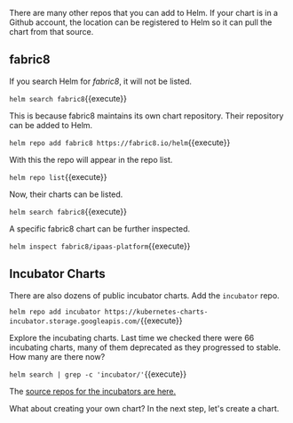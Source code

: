 There are many other repos that you can add to Helm. If your chart is in a Github account, the location can be registered to Helm so it can pull the chart from that source.

## fabric8 ##

If you search Helm for _fabric8_, it will not be listed.

`helm search fabric8`{{execute}}

This is because fabric8 maintains its own chart repository. Their repository can be added to Helm.

`helm repo add fabric8 https://fabric8.io/helm`{{execute}}

With this the repo will appear in the repo list.

`helm repo list`{{execute}}

Now, their charts can be listed.

`helm search fabric8`{{execute}}

A specific fabric8 chart can be further inspected.

`helm inspect fabric8/ipaas-platform`{{execute}}

## Incubator Charts ##

There are also dozens of public incubator charts. Add the `incubator` repo.

`helm repo add incubator https://kubernetes-charts-incubator.storage.googleapis.com/`{{execute}} 

Explore the incubating charts. Last time we checked there were 66 incubating charts, many of them deprecated as they progressed to stable. How many are there now?

`helm search | grep -c 'incubator/'`{{execute}}

The [source repos for the incubators are here.](https://github.com/helm/charts/tree/master/incubator)

What about creating your own chart? In the next step, let's create a chart.
